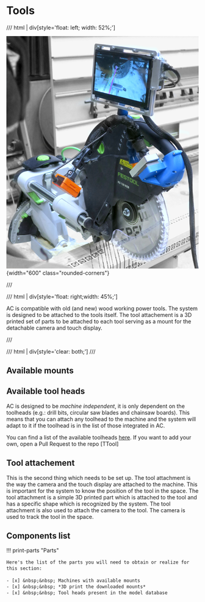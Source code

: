 # Tools

<!-- AC is designed to be *machine independent*, it is only dependent on the toolheads (e.g.: drill bits, circular saw blades and chainsaw boards). You can find a list of the available toolheads [here](https://zenodo.org/records/12578820). If you want to add your own, open a Pull Request to the repo [TTool](https://github.com/ibois-epfl/TTool) and follow the [Wiki](https://github.com/ibois-epfl/TTool/wiki). -->

/// html | div[style='float: left; width: 52%;']

![view of the camera used](../assets/images/getting_started/tool_top.JPG){width="600" class="rounded-corners"}

///

/// html | div[style='float: right;width: 45%;']

AC is compatible with old (and new) wood working power tools. The system is designed to be attached to the tools itself. The tool attachement is a 3D printed set of parts to be attached to each tool serving as a mount for the detachable camera and touch display. 



///

/// html | div[style='clear: both;']
///


## Available mounts

## Available tool heads

AC is designed to be *machine independent*, it is only dependent on the toolheads (e.g.: drill bits, circular saw blades and chainsaw boards). This means that you can attach any toolhead to the machine and the system will adapt to it if the toolhead is in the list of those integrated in AC.

You can find a list of the available toolheads [here](https://zenodo.org/records/12578820). If you want to add your own, open a Pull Request to the repo [TTool]




## Tool attachement

This is the second thing which needs to be set up. The tool attachment is the way the camera and the touch display are attached to the machine. This is important for the system to know the position of the tool in the space. The tool attachment is a simple 3D printed part which is attached to the tool and has a specific shape which is recognized by the system. The tool attachment is also used to attach the camera to the tool. The camera is used to track the tool in the space.


<!-- material/tags -->

<!-- TODO: update -->
## Components list

!!! print-parts "Parts"

    Here's the list of the parts you will need to obtain or realize for this section:

    - [x] &nbsp;&nbsp; Machines with available mounts
    - [x] &nbsp;&nbsp; *3D print the downloaded mounts*
    - [x] &nbsp;&nbsp; Tool heads present in the model database